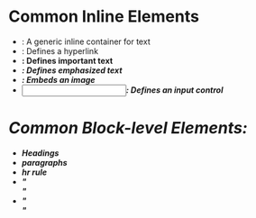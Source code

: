 # Common Inline Elements
* <span>: A generic inline container for text
* <a>: Defines a hyperlink
* <strong>: Defines important text
* <em>: Defines emphasized text
* <img>: Embeds an image
* <input>: Defines an input control
# Common Block-level Elements:
* Headings
* paragraphs
* hr rule
* "<address>"
* "<article>"
